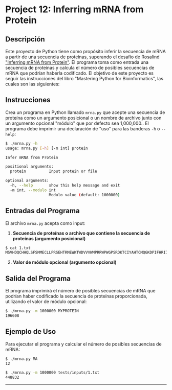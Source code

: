 # Project 12: Inferring mRNA from Protein

## Descripción

Este proyecto de Python tiene como propósito inferir la secuencia de mRNA a partir de una secuencia de proteínas, superando el desafío de Rosalind ["Inferring mRNA from Protein"](https://rosalind.info/problems/mrna/). El programa toma como entrada una secuencia de proteínas y calcula el número de posibles secuencias de mRNA que podrían haberla codificado. El objetivo de este proyecto es seguir las instrucciones del libro "Mastering Python for Bioinformatics", las cuales son las siguientes:

## Instrucciones

Crea un programa en Python llamado `mrna.py` que acepte una secuencia de proteína como un argumento posicional o un nombre de archivo junto con un argumento opcional "módulo" que por defecto sea 1,000,000.. El programa debe imprimir una declaración de "uso" para las banderas `-h` o `--help`:

```sh
$ ./mrna.py -h
usage: mrna.py [-h] [-m int] protein

Infer mRNA from Protein

positional arguments:
  protein          Input protein or file

optional arguments:
  -h, --help       show this help message and exit
  -m int, --modulo int
                   Modulo value (default: 1000000)
```

## Entradas del Programa

El archivo `mrna.py` acepta como input:

1. **Secuencia de proteínas o archivo que contiene la secuencia de proteínas (argumento posicional)**
```sh
$ cat 1.txt
MSVHDQCHHQLSFSMMECLLPRSEHTRMEWKTWDVVVWMPRRWPWGPSRDKTCIYAHTCMQGKDPIFHRIIP
```
2. **Valor de módulo opcional (argumento opcional)**

## Salida del Programa

El programa imprimirá el número de posibles secuencias de mRNA que podrían haber codificado la secuencia de proteínas proporcionada, utilizando el valor de módulo opcional:

```sh
$ ./mrna.py -m 1000000 MYPROTEIN
196608
```

## Ejemplo de Uso

Para ejecutar el programa y calcular el número de posibles secuencias de mRNA:

```sh
$ ./mrna.py MA
12

$ ./mrna.py -m 1000000 tests/inputs/1.txt
448832
```

---
